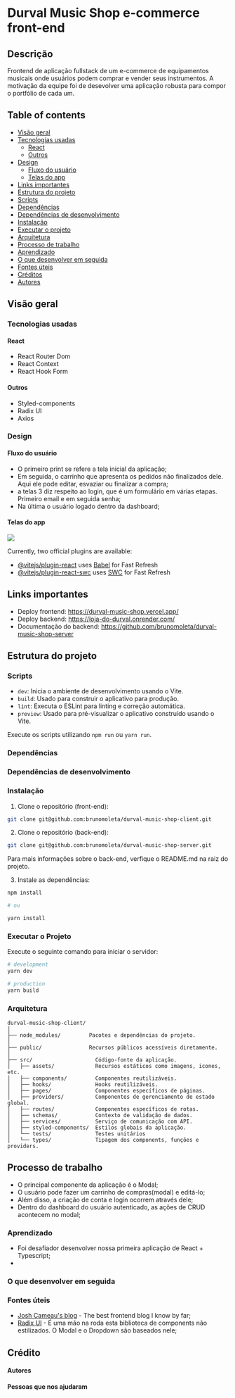 # Durval Music Shop e-commerce front-end

## Descrição

Frontend de aplicação fullstack de um e-commerce de equipamentos musicais
onde usuários podem comprar e vender seus instrumentos.
A motivação da equipe foi de desevolver uma aplicação robusta para compor o portfólio de cada um.

## Table of contents

- [Visão geral](#visão-geral)
- [Tecnologias usadas](#tecnologias-usadas)
    - [React](#react)
    - [Outros](#outros)
- [Design](#design)
    - [Fluxo do usuário](#fluxo-do-usuário)
    - [Telas do app](#telas-do-app)
- [Links importantes](#links-importantes)
- [Estrutura do projeto](#estrutura-do-projeto)
- [Scripts](#scripts)
- [Dependências](#dependências)
- [Dependências de desenvolvimento](#dependências-de-desenvolvimento)
- [Instalação](#instalação)
- [Executar o projeto](#executar-o-projeto)
- [Arquitetura](#arquitetura)
- [Processo de trabalho](#processo-de-trabalho)
- [Aprendizado](#aprendizado)
- [O que desenvolver em seguida](#o-que-desenvolver-em-seguida)
- [Fontes úteis](#fontes-úteis)
- [Créditos](#crédito)
- [Autores](#autores)

## Visão geral

### Tecnologias usadas

#### React

- React Router Dom
- React Context
- React Hook Form

#### Outros

- Styled-components
- Radix UI
- Axios

### Design

#### Fluxo do usuário

- O primeiro print se refere a tela inicial da aplicação;
- Em seguida, o carrinho que apresenta os pedidos não finalizados dele.
  Aqui ele pode editar, esvaziar ou finalizar a compra;
- a telas 3 diz respeito ao login, que é um formulário em várias
  etapas. Primeiro email e em seguida senha;
- Na última o usuário logado dentro da dashboard;

#### Telas do app

![](./src/assets/docs/Durval-telas.jpg)

Currently, two official plugins are available:

- [@vitejs/plugin-react](https://github.com/vitejs/vite-plugin-react/blob/main/packages/plugin-react/README.md)
  uses [Babel](https://babeljs.io/) for Fast Refresh
- [@vitejs/plugin-react-swc](https://github.com/vitejs/vite-plugin-react-swc) uses [SWC](https://swc.rs/) for Fast
  Refresh

## Links importantes

- Deploy frontend:  https://durval-music-shop.vercel.app/
- Deploy backend: https://loja-do-durval.onrender.com/
- Documentação do backend: https://github.com/brunomoleta/durval-music-shop-server

## Estrutura do projeto

### Scripts

- `dev`: Inicia o ambiente de desenvolvimento usando o Vite.
- `build`: Usado para construir o aplicativo para produção.
- `lint`: Executa o ESLint para linting e correção automática.
- `preview`: Usado para pré-visualizar o aplicativo construído usando o Vite.

Execute os scripts utilizando `npm run` ou `yarn run`.

### Dependências

### Dependências de desenvolvimento

### Instalação

1. Clone o repositório (front-end):

```bash
git clone git@github.com:brunomoleta/durval-music-shop-client.git
```

2. Clone o repositório (back-end):

```bash
git clone git@github.com:brunomoleta/durval-music-shop-server.git
```

Para mais informações sobre o back-end, verfique o README.md na raiz do projeto.

3. Instale as dependências:

```bash
npm install 

# ou 

yarn install
```

### Executar o Projeto

Execute o seguinte comando para iniciar o servidor:

```bash
# development
yarn dev

# production
yarn build
```

### Arquitetura

```
durval-music-shop-client/
│
├── node_modules/         Pacotes e dependências do projeto.
│
├── public/               Recursos públicos acessíveis diretamente.
│
├── src/                    Código-fonte da aplicação.
│   ├── assets/             Recursos estáticos como imagens, icones, etc.
│   ├── components/         Componentes reutilizáveis.
│   ├── hooks/              Hooks reutilizáveis.
│   ├── pages/              Componentes específicos de páginas.
│   ├── providers/          Componentes de gerenciamento de estado global.
│   ├── routes/             Componentes específicos de rotas.
│   ├── schemas/            Contexto de validação de dados.
│   ├── services/           Serviço de comunicação com API.
│   ├── styled-components/  Estilos globais da aplicação.
│   └── tests/              Testes unitários
│   └── types/              Tipagem dos components, funções e providers. 
```

## Processo de trabalho

- O principal componente da aplicação é o Modal;
- O usuário pode fazer um carrinho de compras(modal) e editá-lo;
- Além disso, a criação de conta e login ocorrem através dele;
- Dentro do dashboard do usuário autenticado, as ações de
CRUD acontecem no modal;


### Aprendizado

- Foi desafiador desenvolver nossa primeira aplicação
de React + Typescript;
-  

### O que desenvolver em seguida

### Fontes úteis

- [Josh Cameau's blog](https://www.joshwcomeau.com/) - The best frontend blog I know by far;
- [Radix UI](https://www.radix-ui.com/) - É uma mão na roda esta biblioteca de components não estilizados.
O Modal e o Dropdown são baseados nele;

## Crédito

#### Autores

#### Pessoas que nos ajudaram